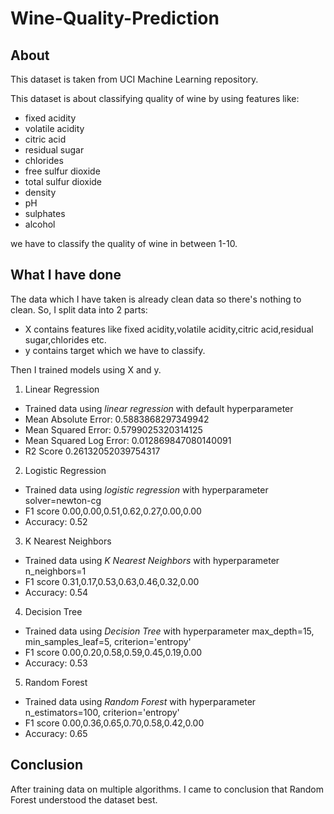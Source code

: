 # Wine-Quality-Prediction

## About
This dataset is taken from UCI Machine Learning repository.

This dataset is about classifying quality of wine by using features like: 
- fixed acidity
- volatile acidity
- citric acid
- residual sugar
- chlorides
- free sulfur dioxide
- total sulfur dioxide
- density
- pH
- sulphates
- alcohol

we have to classify the quality of wine in between 1-10.

## What I have done
The data which I have taken is already clean data so there's nothing to clean.
So, I split data into 2 parts:
- X contains features like fixed acidity,volatile acidity,citric acid,residual sugar,chlorides etc.
- y contains target which we have to classify.

Then I trained models using X and y.
1) Linear Regression
- Trained data using *linear regression* with default hyperparameter
- Mean Absolute Error: 0.5883868297349942
- Mean Squared Error: 0.5799025320314125
- Mean Squared Log Error: 0.012869847080140091
- R2 Score 0.26132052039754317

2) Logistic Regression
- Trained data using *logistic regression* with hyperparameter solver=newton-cg
- F1 score 0.00,0.00,0.51,0.62,0.27,0.00,0.00
- Accuracy: 0.52

3) K Nearest Neighbors
- Trained data using *K Nearest Neighbors* with hyperparameter n_neighbors=1
- F1 score 0.31,0.17,0.53,0.63,0.46,0.32,0.00
- Accuracy: 0.54

4) Decision Tree
- Trained data using *Decision Tree* with hyperparameter max_depth=15, min_samples_leaf=5, criterion='entropy'
- F1 score 0.00,0.20,0.58,0.59,0.45,0.19,0.00
- Accuracy: 0.53

5) Random Forest
- Trained data using *Random Forest* with hyperparameter n_estimators=100, criterion='entropy'
- F1 score 0.00,0.36,0.65,0.70,0.58,0.42,0.00
- Accuracy: 0.65

## Conclusion

After training data on multiple algorithms. I came to conclusion that Random Forest understood the dataset best.

